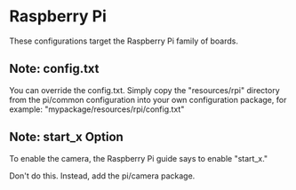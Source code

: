 # Raspberry Pi

These configurations target the Raspberry Pi family of boards.

## Note: config.txt

You can override the config.txt. Simply copy the "resources/rpi" directory from the pi/common configuration into your own configuration package, for example: "mypackage/resources/rpi/config.txt"

## Note: start_x Option

To enable the camera, the Raspberry Pi guide says to enable "start_x."

Don't do this. Instead, add the pi/camera package.
